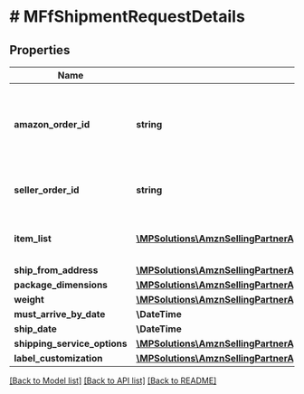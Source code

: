 # # MFfShipmentRequestDetails

## Properties

Name | Type | Description | Notes
------------ | ------------- | ------------- | -------------
**amazon_order_id** | **string** | An Amazon-defined order identifier, in 3-7-7 format. |
**seller_order_id** | **string** | A seller-defined order identifier. | [optional]
**item_list** | [**\MPSolutions\AmznSellingPartnerApi\Models\MerchantFulfillment\MFfItem[]**](MFfItem.md) | The list of items to be included in a shipment. |
**ship_from_address** | [**\MPSolutions\AmznSellingPartnerApi\Models\MerchantFulfillment\MFfAddress**](MFfAddress.md) |  |
**package_dimensions** | [**\MPSolutions\AmznSellingPartnerApi\Models\MerchantFulfillment\MFfPackageDimensions**](MFfPackageDimensions.md) |  |
**weight** | [**\MPSolutions\AmznSellingPartnerApi\Models\MerchantFulfillment\MFfWeight**](MFfWeight.md) |  |
**must_arrive_by_date** | **\DateTime** |  | [optional]
**ship_date** | **\DateTime** |  | [optional]
**shipping_service_options** | [**\MPSolutions\AmznSellingPartnerApi\Models\MerchantFulfillment\MFfShippingServiceOptions**](MFfShippingServiceOptions.md) |  |
**label_customization** | [**\MPSolutions\AmznSellingPartnerApi\Models\MerchantFulfillment\MFfLabelCustomization**](MFfLabelCustomization.md) |  | [optional]

[[Back to Model list]](../../README.md#models) [[Back to API list]](../../README.md#endpoints) [[Back to README]](../../README.md)
